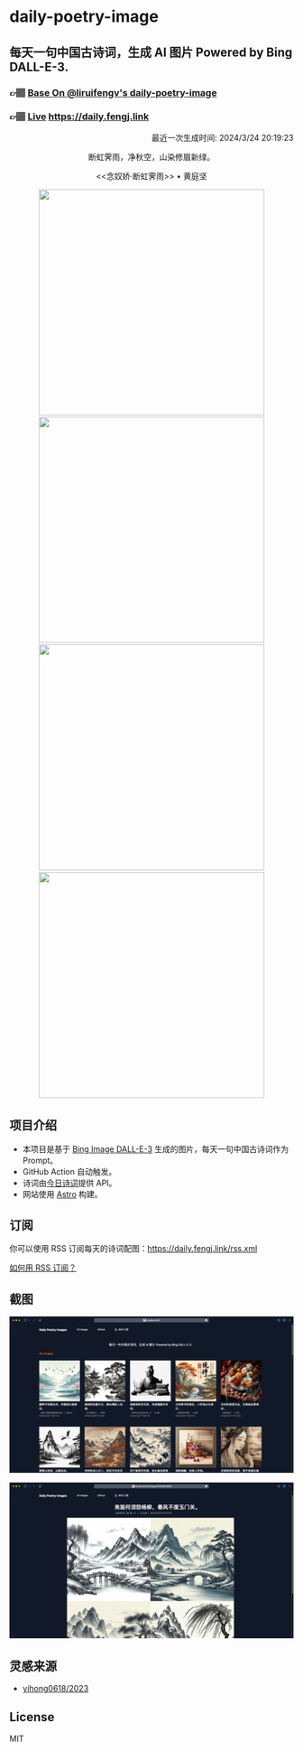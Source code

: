 
# daily-poetry-image

## 每天一句中国古诗词，生成 AI 图片 Powered by Bing DALL-E-3.

### 👉🏽 [Base On @liruifengv's daily-poetry-image](https://github.com/liruifengv/daily-poetry-image)

### 👉🏽 [Live](https://daily.fengj.link) https://daily.fengj.link

<p align="right">
  最近一次生成时间: 2024/3/24 20:19:23
</p>
<p align="center">
断虹霁雨，净秋空，山染修眉新绿。
</p>
<p align="center">
<<念奴娇·断虹霁雨>> • 黄庭坚
</p>
<p align="center">
<img src="https://tse3.mm.bing.net/th/id/OIG3.qG9oaq3799g_B2.tlh9q" height="400" width="400" />
<img src="https://tse1.mm.bing.net/th/id/OIG3.BT.MF2kWyejhrvU6hX4h" height="400" width="400" />
<img src="https://tse2.mm.bing.net/th/id/OIG3.EFt4RwmnF7x5sCkTUEqR" height="400" width="400" />
<img src="https://tse4.mm.bing.net/th/id/OIG3.mF0ffwM0.C24qGFgJ6WA" height="400" width="400" />
</p>

## 项目介绍

-   本项目是基于 [Bing Image DALL-E-3](https://www.bing.com/images/create) 生成的图片，每天一句中国古诗词作为 Prompt。
-   GitHub Action 自动触发。
-   诗词由[今日诗词](https://www.jinrishici.com/)提供 API。
-   网站使用 [Astro](https://astro.build) 构建。

## 订阅

你可以使用 RSS 订阅每天的诗词配图：https://daily.fengj.link/rss.xml

[如何用 RSS 订阅？](https://zhuanlan.zhihu.com/p/55026716)

## 截图

![图片列表](./screenshots/Snipaste_2023-12-28_21-00-26.png)

![图片详情](./screenshots/Snipaste_2023-12-28_21-00-53.png)

## 灵感来源

-   [yihong0618/2023](https://github.com/yihong0618/2023)

## License

MIT
